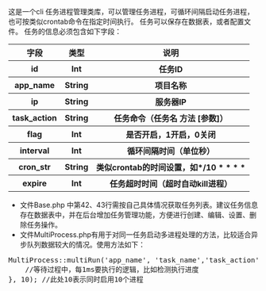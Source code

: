 这是一个cli 任务进程管理类库，可以管理任务进程，可循环间隔启动任务进程，也可按类似crontab命令在指定时间执行。
任务可以保存在数据表，或者配置文件。
任务的信息必须包含如下字段：
<table>
<tr><th>字段</th><th>类型</th><th>说明</th> </tr>
<tr><th>id</th><th>Int</th><th>任务ID</th> </tr>
<tr><th>app_name</th><th>String</th><th>项目名称</th> </tr>
<tr><th>ip</th><th>String</th><th>服务器IP</th> </tr>
<tr><th>task_action</th><th>String</th><th>任务命令（任务名 方法 [参数]）</th> </tr>
<tr><th>flag</th><th>Int</th><th>是否开启，1开启，0关闭</th> </tr>
<tr><th>interval</th><th>Int</th><th>循环间隔时间（单位秒）</th> </tr>
<tr><th>cron_str</th><th>String</th><th>类似crontab的时间设置，如*/10 * * * *</th> </tr>
<tr><th>expire</th><th>Int</th><th>任务超时时间（超时自动kill进程）</th> </tr>
</table>

* 文件Base.php 中第42、43行需按自己具体情况获取任务列表。建议任务信息存在数据表中，并在后台增加任务管理功能，方便进行创建、编辑、设置、删除任务操作。
* 文件MultiProcess.php有用于对同一任务启动多进程处理的方法，比较适合异步队列数据较大的情况。使用方法如下：
<pre>
MultiProcess::multiRun('app_name', 'task_name','task_action', function(&$MP) {
    //等待过程中，每1ms要执行的逻辑，比如检测执行进度
}, 10); //此处10表示同时启用10个进程
</pre>
